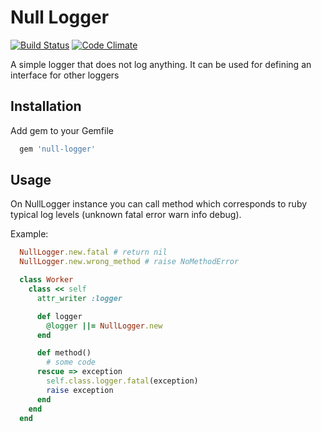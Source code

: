 # Null Logger

[![Build Status](https://travis-ci.org/karafka/null-logger.svg?branch=master)](https://travis-ci.org/karafka/null-logger)
[![Code Climate](https://codeclimate.com/github/karafka/null-logger/badges/gpa.svg)](https://codeclimate.com/github/karafka/null-logger)

A simple logger that does not log anything. It can be used for defining an interface for other loggers


## Installation

Add gem to your Gemfile
```ruby
  gem 'null-logger'
```

## Usage
On NullLogger instance you can call method which corresponds to ruby typical log levels (unknown fatal error warn info debug).

Example:

```ruby
  NullLogger.new.fatal # return nil
  NullLogger.new.wrong_method # raise NoMethodError
```

```ruby
  class Worker
    class << self
      attr_writer :logger

      def logger
        @logger ||= NullLogger.new
      end

      def method()
        # some code
      rescue => exception
        self.class.logger.fatal(exception)
        raise exception
      end
    end
  end
```
